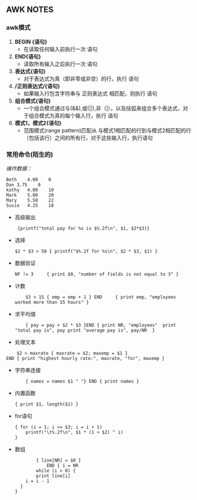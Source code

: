 ## AWK NOTES

### awk模式
1. **BEGIN {语句}**
	+ 在读取任何输入前执行一次 语句
2. **END{语句}**
	+ 读取所有输入之后执行一次 语句
3. **表达式{语句}**
	+  对于表达式为真（即非零或非空）的行，执行 语句
4. **/正则表达式/{语句}**
	+ 如果输入行包含字符串与 正则表达式 相匹配，则执行 语句
5. **组合模式{语句}**
	+ 一个组合模式通过与(&&),或(||),非（|），以及括弧来组合多个表达式，对于组合模式为真的每个输入行，执行 语句
6. **模式1，模式2{语句}**
	+ 范围模式(range pattern)匹配从 与模式1相匹配的行到与模式2相匹配的行（包括该行）之间的所有行，对于这些输入行，执行语句

### 常用命令(陌生的)
*操作数据：*

	Beth	4.00	0
	Dan	3.75	0
	kathy	4.00	10
	Mark	5.00	20
	Mary	5.50	22
	Susie	4.25	18

+ 高级输出

	``` {printf("total pay for %s is $%.2f\n", $1, $2*$3)}```

+ 选择

	```$2 * $3 > 50 { printf("$%.2f for %s\n", $2 * $3, $1) }```

+ 数据验证

	```
	NF != 3     { print $0, "number of fields is not equal to 3" }
	```
+ 计数
	```
		$3 > 15 { emp = emp + 1 } END     { print emp, "employees worked more than 15 hours" }
	```

+ 求平均值
	```
	    { pay = pay + $2 * $3 }END { print NR, "employees"  print "total pay is", pay print "average pay is", pay/NR  }
	```

+ 处理文本
```
	$2 > maxrate { maxrate = $2; maxemp = $1 }
END { print "highest hourly rate:", maxrate, "for", maxemp }
```

+ 字符串连接

	```
	    { names = names $1 " "}	END { print names }
	```

+ 内置函数

	```
	{ print $1, length($1) }
	```

+ for语句

	```
	{ for (i = 1; i <= $3; i = i + 1)
    	printf("\t%.2f\n", $1 * (1 + $2) ^ i)
	}
	```

+ 数组

	```
		    { line[NR] = $0 }  
				END { i = NR  
      		while (i > 0) {
        	print line[i]
        i = i - 1
      }
    }
	```

